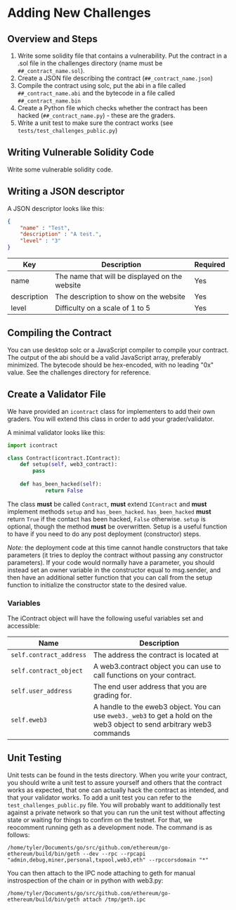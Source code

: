 # Adding New Challenges

## Overview and Steps

1. Write some solidity file that contains a vulnerability. Put the contract in a .sol file in the challenges directory (name must be `##_contract_name.sol`).
2. Create a JSON file describing the contract (`##_contract_name.json`)
3. Compile the contract using solc, put the abi in a file called `##_contract_name.abi` and the bytecode in a file called `##_contract_name.bin`
4. Create a Python file which checks whether the contract has been hacked (`##_contract_name.py`) - these are the graders.
5. Write a unit test to make sure the contract works (see `tests/test_challenges_public.py`)

## Writing Vulnerable Solidity Code 

Write some vulnerable solidity code.

## Writing a JSON descriptor
A JSON descriptor looks like this:
```json
{
    "name" : "Test",
    "description" : "A test.",
    "level" : "3"
}
```

| Key           | Description                                         | Required |
| ------------- | --------------------------------------------------- | -------- |
| name          | The name that will be displayed on the website      | Yes      |
| description   | The description to show on the website              | Yes      |
| level         | Difficulty on a scale of 1 to 5                     | Yes      |

## Compiling the Contract

You can use desktop solc or a JavaScript compiler to compile your contract. The output of the abi should be a valid JavaScript array, preferably minimized. The bytecode should be hex-encoded, with no leading "0x" value. See the challenges directory for reference.

## Create a Validator File

We have provided an `icontract` class for implementers to add their own graders. You will extend this class in order to add your grader/validator.

A minimal validator looks like this:
```python
import icontract

class Contract(icontract.IContract):
    def setup(self, web3_contract):
        pass
        
    def has_been_hacked(self):
            return False
```
The class **must** be called `Contract`, **must** extend `IContract` and **must** implement methods `setup` and `has_been_hacked`.
`has_been_hacked` **must** return `True` if the contact has been hacked, `False` otherwise.
`setup` is optional, though the method **must** be overwritten. Setup is a useful function to have if you need to do any post deployment (constructor) steps.

*Note:* the deployment code at this time cannot handle constructors that take parameters (it tries to deploy the contract without passing any constructor parameters). If your code would normally have a parameter, you should instead set an owner variable in the constructor equal to msg.sender, and then have an additional setter function that you can call from the setup function to initialize the constructor state to the desired value.

### Variables
The iContract object will have the following useful variables set and accessible:

| Name             | Description                                                                    |
| ---------------- | ------------------------------------------------------------------------------ |
| `self.contract_address` |  The address the contract is located at |
| `self.contract_object` | A web3.contract object you can use to call functions on your contract. |
| `self.user_address` |  The end user address that you are grading for. |
| `self.eweb3` | A handle to the eweb3 object. You can use `eweb3._web3` to get a hold on the web3 object to send arbitrary web3 commands |


## Unit Testing

Unit tests can be found in the tests directory. When you write your contract, you should write a unit test to assure yourself and others that the contract works as expected, that one can actually hack the contract as intended, and that your validator works. To add a unit test you can refer to the `test_challenges_public.py` file. You will probably want to additionally test against a private network so that you can run the unit test without affecting state or waiting for things to confirm on the testnet. For that, we reocomment running geth as a development node. The command is as follows:

`/home/tyler/Documents/go/src/github.com/ethereum/go-ethereum/build/bin/geth --dev --rpc --rpcapi "admin,debug,miner,personal,txpool,web3,eth" --rpccorsdomain "*"`

You can then attach to the IPC node attaching to geth for manual instrospection of the chain or in python with web3.py:

`/home/tyler/Documents/go/src/github.com/ethereum/go-ethereum/build/bin/geth attach /tmp/geth.ipc`
